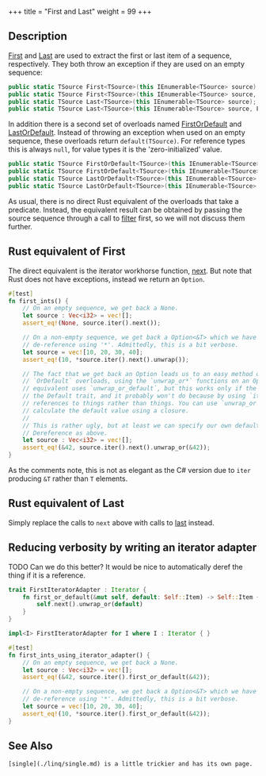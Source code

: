 +++
title = "First and Last"
weight = 99
+++

## Description

[First](https://docs.microsoft.com/en-gb/dotnet/api/system.linq.enumerable.first?view=netframework-4.7.1#System_Linq_Enumerable_First)
and
[Last](https://docs.microsoft.com/en-gb/dotnet/api/system.linq.enumerable.last?view=netframework-4.7.1#System_Linq_Enumerable_Last)
are used to extract the first or last item of a sequence, respectively. They both throw an exception
if they are used on an empty sequence:

```cs
public static TSource First<TSource>(this IEnumerable<TSource> source);
public static TSource First<TSource>(this IEnumerable<TSource> source, Func<TSource, bool> predicate);
public static TSource Last<TSource>(this IEnumerable<TSource> source);
public static TSource Last<TSource>(this IEnumerable<TSource> source, Func<TSource, bool> predicate);
```

In addition there is a second set of overloads named
[FirstOrDefault](https://docs.microsoft.com/en-gb/dotnet/api/system.linq.enumerable.firstordefault?view=netframework-4.7.1#System_Linq_Enumerable_FirstOrDefault)
and
[LastOrDefault](https://docs.microsoft.com/en-gb/dotnet/api/system.linq.enumerable.lastordefault?view=netframework-4.7.1#System_Linq_Enumerable_LastOrDefault).
Instead of throwing an exception when used on an empty sequence, these overloads return
`default(TSource)`. For reference types this is always `null`, for value types it is the
'zero-initialized' value.

```cs
public static TSource FirstOrDefault<TSource>(this IEnumerable<TSource> source);
public static TSource FirstOrDefault<TSource>(this IEnumerable<TSource> source, Func<TSource, bool> predicate);
public static TSource LastOrDefault<TSource>(this IEnumerable<TSource> source);
public static TSource LastOrDefault<TSource>(this IEnumerable<TSource> source, Func<TSource, bool> predicate);
```

As usual, there is no direct Rust equivalent of the overloads that take a predicate. Instead, the
equivalent result can be obtained by passing the source sequence through a call to [filter](./linq/where.md) first,
so we will not discuss them further.

## Rust equivalent of First

The direct equivalent is the iterator workhorse function,
[next](https://doc.rust-lang.org/std/iter/trait.Iterator.html#tymethod.next). But note that Rust
does not have exceptions, instead we return an `Option`.

```rs
#[test]
fn first_ints() {
    // On an empty sequence, we get back a None.
    let source : Vec<i32> = vec![];
    assert_eq!(None, source.iter().next());

    // On a non-empty sequence, we get back a Option<&T> which we have to unwrap and then
    // de-reference using '*'. Admittedly, this is a bit verbose.
    let source = vec![10, 20, 30, 40];
    assert_eq!(10, *source.iter().next().unwrap());

    // The fact that we get back an Option leads us to an easy method of implementing the
    // `OrDefault` overloads, using the `unwrap_or*` functions on an Option. The most direct
    // equivalent uses `unwrap_or_default`, but this works only if the element type implements
    // the Default trait, and it probably won't do because by using `iter` you are getting
    // references to things rather than things. You can use `unwrap_or`, or `unwrap_or_else` to
    // calculate the default value using a closure.
    //
    // This is rather ugly, but at least we can specify our own default.
    // Dereference as above.
    let source : Vec<i32> = vec![];
    assert_eq!(&42, source.iter().next().unwrap_or(&42));
}
```

As the comments note, this is not as elegant as the C# version due to `iter` producing `&T` rather
than `T` elements.

## Rust equivalent of Last

Simply replace the calls to `next` above with calls to
[last](https://doc.rust-lang.org/std/iter/trait.Iterator.html#tymethod.last) instead.

## Reducing verbosity by writing an iterator adapter

TODO Can we do this better? It would be nice to automatically deref the thing if it is a reference.

```rs
trait FirstIteratorAdapter : Iterator {
    fn first_or_default(&mut self, default: Self::Item) -> Self::Item {
        self.next().unwrap_or(default)
    }
}

impl<I> FirstIteratorAdapter for I where I : Iterator { }

#[test]
fn first_ints_using_iterator_adapter() {
    // On an empty sequence, we get back a None.
    let source : Vec<i32> = vec![];
    assert_eq!(&42, source.iter().first_or_default(&42));

    // On a non-empty sequence, we get back a Option<&T> which we have to unwrap and then
    // de-reference using '*'. Admittedly, this is a bit verbose.
    let source = vec![10, 20, 30, 40];
    assert_eq!(10, *source.iter().first_or_default(&42));
}
```

## See Also

```txt
[single](./linq/single.md) is a little trickier and has its own page.
```